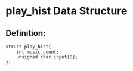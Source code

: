 # play_hist Data Structure

## Definition:
```
struct play_hist{
    int music_count;
    unsigned char input[8];
};
```
